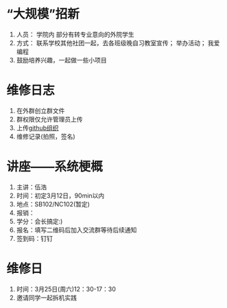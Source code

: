 # “大规模”招新
1. 人员：
学院内
部分有转专业意向的外院学生
2. 方式：
联系学校其他社团一起，去各班级晚自习教室宣传；
举办活动；
我爱编程
3. 鼓励培养兴趣，一起做一些小项目
# 维修日志
1. 在外群创立群文件
2. 群权限仅允许管理员上传
3. 上传[github组织](https://https://github.com/nbtca/documents)
4. 维修记录(拍照，签名)
# 讲座——系统梗概
1. 主讲：伍浩
2. 时间：初定3月12日，90min以内
3. 地点：SB102/NC102(暂定)
4. 报销：
5. 学分：会长搞定:)
6. 报名：填写二维码后加入交流群等待后续通知
7. 签到码：钉钉
# 维修日
1. 时间：3月25日(周六)12：30-17：30
2. 邀请同学一起拆机实践